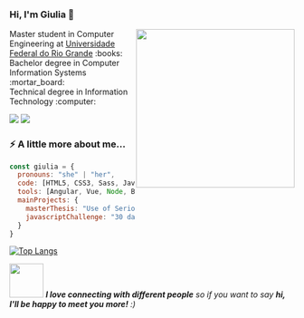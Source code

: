 
### Hi, I'm Giulia 👋

<img align='right' src="https://raw.githubusercontent.com/MicaelliMedeiros/micaellimedeiros/master/image/computer-illustration.png" width="280">
<p>
    Master student in Computer Engineering at <a href="https://www.furg.br/">Universidade Federal do Rio Grande</a> :books:
    </br>
    Bachelor degree in Computer Information Systems :mortar_board:
    </br>
    Technical degree in Information Technology :computer:
</p>

<p align="left">
  <a href="https://www.linkedin.com/in/giulia-tondin-621290145/" alt="Linkedin">
  <img src="https://img.shields.io/badge/-Linkedin-0e76a8?style=flat-square&logo=Linkedin&logoColor=white&link=https://www.linkedin.com/in/giulia-tondin-621290145/" /></a>

  <a href="#" alt="Portfolio">
  <img src="https://img.shields.io/badge/-Portfolio-black?style=flat-square&labelColor=black&logo=github&logoColor=white&link=LINK-PORTFOLIO"/></a>
</p>  

### ⚡ A little more about me...  

```javascript
const giulia = {
  pronouns: "she" | "her",
  code: [HTML5, CSS3, Sass, JavaScript, C#, NetLogo],
  tools: [Angular, Vue, Node, Bootstrap, Git],
  mainProjects: {
    masterThesis: "Use of Serious Games and Neurofeedback in the treatment of people with Attention Deficit Hyperactivity Disorder",
    javascriptChallenge: "30 days of JavaScript"
  }
}
```

[![Top Langs](https://github-readme-stats.vercel.app/api/top-langs/?username=giuliatondin&layout=compact&theme=midnight-purple)](https://github.com/anuraghazra/github-readme-stats)

<img src="https://media.giphy.com/media/LnQjpWaON8nhr21vNW/giphy.gif" width="60"> <em><b>I love connecting with different people</b> so if you want to say <b>hi, I'll be happy to meet you more!</b> :)</em>
